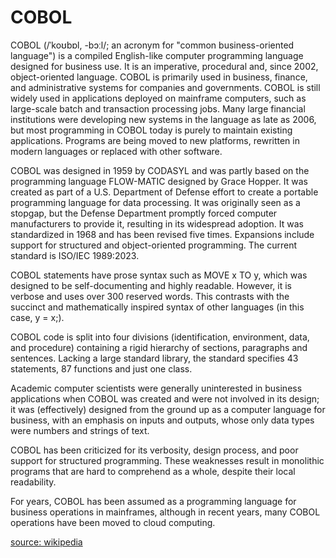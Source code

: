 
COBOL
=====


COBOL (/ˈkoʊbɒl, -bɔːl/; an acronym for "common business-oriented language") is a compiled English-like computer programming language designed for business use. It is an imperative, procedural and, since 2002, object-oriented language. COBOL is primarily used in business, finance, and administrative systems for companies and governments. COBOL is still widely used in applications deployed on mainframe computers, such as large-scale batch and transaction processing jobs. Many large financial institutions were developing new systems in the language as late as 2006, but most programming in COBOL today is purely to maintain existing applications. Programs are being moved to new platforms, rewritten in modern languages or replaced with other software.
  


COBOL was designed in 1959 by CODASYL and was partly based on the programming language FLOW-MATIC designed by Grace Hopper. It was created as part of a U.S. Department of Defense effort to create a portable programming language for data processing. It was originally seen as a stopgap, but the Defense Department promptly forced computer manufacturers to provide it, resulting in its widespread adoption. It was standardized in 1968 and has been revised five times. Expansions include support for structured and object-oriented programming. The current standard is ISO/IEC 1989:2023.
  


COBOL statements have prose syntax such as MOVE x TO y, which was designed to be self-documenting and highly readable. However, it is verbose and uses over 300 reserved words. This contrasts with the succinct and mathematically inspired syntax of other languages (in this case, y = x;).
  


COBOL code is split into four divisions (identification, environment, data, and procedure) containing a rigid hierarchy of sections, paragraphs and sentences. Lacking a large standard library, the standard specifies 43 statements, 87 functions and just one class.
  


Academic computer scientists were generally uninterested in business applications when COBOL was created and were not involved in its design; it was (effectively) designed from the ground up as a computer language for business, with an emphasis on inputs and outputs, whose only data types were numbers and strings of text.
  


COBOL has been criticized for its verbosity, design process, and poor support for structured programming. These weaknesses result in monolithic programs that are hard to comprehend as a whole, despite their local readability.
  


For years, COBOL has been assumed as a programming language for business operations in mainframes, although in recent years, many COBOL operations have been moved to cloud computing.
  
  
[source: wikipedia](https://en.wikipedia.org/wiki/COBOL)